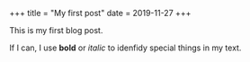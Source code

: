 +++
title = "My first post"
date = 2019-11-27
+++

This is my first blog post.

If I can, I use **bold** or _italic_ to idenfidy special things in my text.